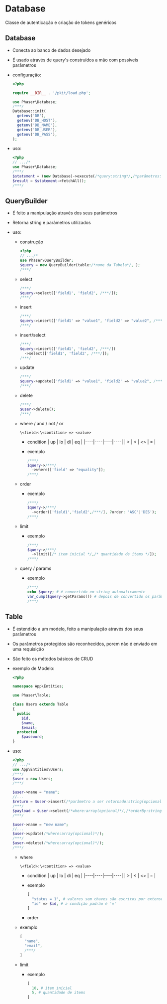 # Database

Classe de autenticação e criação de tokens genéricos

## Database

- Conecta ao banco de dados desejado
- É usado através de query's construídos a mão com possíveis parâmetros
- configuração:

  ```php
  <?php

  require __DIR__ . '/pkit/load.php';

  use Phaser\Database;
  /***/
  Database::init(
    getenv('DB'),
    getenv('DB_HOST'),
    getenv('DB_NAME'),
    getenv('DB_USER'),
    getenv('DB_PASS'),
  );
  ```

- uso:

  ```php
  <?php
  // .../*
  use Phaser\Database;
  /***/
  $statement = (new Database)->execute(/*query:string*/,/*parâmetros:array(opcionais)*/);
  $result = $statement->fetchAll();
  /***/

  ```

## QueryBuilder

- É feito a manipulação através dos seus parâmetros
- Retorna string e parâmetros utilizados

- uso:

  - construção

    ```php
    <?php
    // .../*
    use Phaser\QueryBuilder;
    $query = new QueryBuilder(table:/*nome da Tabela*/, );
    /***/
    ```

  - select

    ```php
    /***/
    $query->select(['field1', 'field2', /***/]);
    /***/
    ```

  - insert

    ```php
    /***/
    $query->insert(['field1' => "value1", 'field2' => "value2", /***/]);
    /***/
    ```

  - insert/select

    ```php
    /***/
    $query->insert(['field1', 'field2', /***/])
      ->select(['field1', 'field2', /***/]);
    /***/
    ```

  - update
    ```php
    /***/
    $query->update(['field1' => "value1", 'field2' => "value2", /***/]);
    /***/
    ```
  - delete

    ```php
    /***/
    $user->delete();
    /***/

    ```

  - where / and / not / or

    `\<field>:\<contition> => <value>`

    - condition
      | up | lo | di | eq |
      |----|----|----|----|
      | > | < | <> | = |

    - exemplo
      ```php
      /***/
      $query->/***/
        ->where(['field' => "equality"]);
      /***/
      ```

  - order

    - exemplo

      ```php
      /***/
      $query->/***/
        ->order(['field1','field2',/***/], ?order: 'ASC'|'DES');
      /***/
      ```

  - limit

    - exemplo
      ```php
      /***/
      $query->/***/
        ->limit([/* item inicial */,/* quantidade de items */]);
      /***/
      ```

  - query / params

    - exemplo
      ```php
      /***/
      echo $query; # é convertido em string automaticamente
      var_dump($query->getParams()) # depois de convertido os parâmetros já são adicionados
      /***/
      ```

## Table

- É estendido a um modelo, feito a manipulação através dos seus parâmetros
- Os parâmetros protegidos são reconhecidos, porem não é enviado em uma requisição
- São feito os métodos básicos de CRUD
- exemplo de Modelo:

  ```php
  <?php

  namespace App\Entities;

  use Phaser\Table;

  class Users extends Table
  {
    public
      $id,
      $name,
      $email;
    protected
      $password;
  }

  ```

- uso:

  ```php
  <?php
  // .../*
  use App\Entities\Users;
  /***/
  $user = new Users;
  /***/

  $user->name = "name";
  //...
  $return = $user->insert(/*parâmetro a ser retornado:string(opcional)*/)//:Modelo;
  /***/
  $payload = $user->select(/*where:array(opcional)*/,/*orderBy:string(opcional)*/, /*limit:array(opcional)*/);//:array<Modelo>
  /***/

  $user->name = "new name";
  //...
  $user->update(/*where:array(opcional)*/);
  /***/
  $user->delete(/*where:array(opcional)*/);
  /***/

  ```

  - where

    `\<field>:\<contition> => <value>`

    - condition
      | up | lo | di | eq |
      |----|----|----|----|
      | > | < | <> | = |

    - exemplo
      ```php
      [
        "status = 1", # valores sem chaves são escritos por extenso
        "id" => $id, # a condição padrão é '='
      ]
      ```
    - order

  - exemplo

    ```php
    [
      "name",
      "email",
      /***/
    ]
    ```

  - limit
    - exemplo
      ```php
      [
        10, # item inicial
        5, # quantidade de items
      ]
      ```
